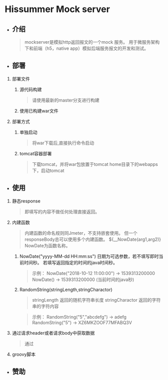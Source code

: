 # Hissummer Mock server
* ## 介绍
    > mockserver是模拟http返回报文的一个mock 服务。 用于微服务架构下和前端（h5，native app）模拟后端服务报文的开发和测试。
* ## 部署
1. 部署文件
    1. 源代码构建
        > 请使用最新的master分支进行构建
    1. 使用已构建war文件

1. 部署方式
    1. 单独启动
        > 将war下载后,直接执行命令启动
    1. tomcat容器部署
        > 下载tomcat，并将war包放置于tomcat home目录下的webapps下，启动tomcat    

* ## 使用
1. 静态response
    > 即填写的内容不做任何处理直接返回。
1. 内建函数
    > 内建函数的命名规则同Jmeter，不支持嵌套使用。 但一个responseBody总可以使用多个内建函数。 ${__NowDate(arg1,arg2)} NowDate为函数名称。

    1. NowDate("yyyy-MM-dd HH:mm:ss")  日期为可选参数，若不填写即时当前时间秒。 若填写返回指定的时间的java时间秒。
        > 示例：
        NowDate("2018-10-12 11:00:00") ->  1539313200000
        NowDate()  ->  1539313200000 (当前时间的java秒) 
    1. RandomString(stringLength,stringCharactor) 
        > stringLength 返回的随机字符串长度
        > stringCharactor 返回的字符串的字符内容
        
        > 示例：
        RandomString("5","abcdefg")  ->  adefg
        RandomString("5") -> XZ6MKZOOF77MFABQ3V
    
1. 通过请求header或者请求body中获取数据
    > 通过
    
1. groovy脚本

* ## 赞助
